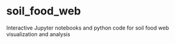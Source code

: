 # soil_food_web
Interactive Jupyter notebooks and python code for soil food web visualization and analysis
